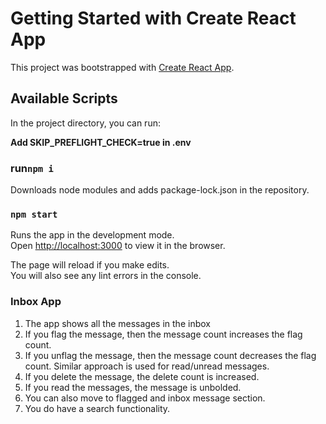 # Getting Started with Create React App

This project was bootstrapped with [Create React App](https://github.com/facebook/create-react-app).

## Available Scripts

In the project directory, you can run:

**Add SKIP_PREFLIGHT_CHECK=true in .env** 

### run`npm i`

Downloads node modules and adds package-lock.json in the repository. 

### `npm start`

Runs the app in the development mode.\
Open [http://localhost:3000](http://localhost:3000) to view it in the browser.

The page will reload if you make edits.\
You will also see any lint errors in the console.

### Inbox App 

1. The app shows all the messages in the inbox 
2. If you flag the message, then the message count increases the flag count.
3. If you unflag the message, then the message count decreases the flag count. Similar approach is used for read/unread messages. 
4. If you delete the message, the delete count is increased. 
5. If you read the messages, the message is unbolded. 
6. You can also move to flagged and inbox message section. 
7. You do have a search functionality. 
